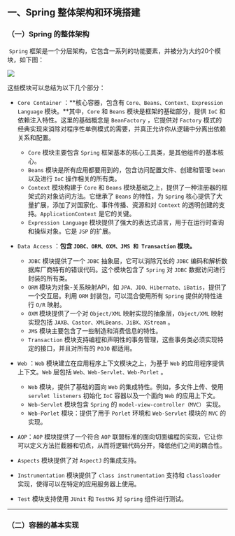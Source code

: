 ## 一、Spring 整体架构和环境搭建

### （一）Spring 的整体架构

​	`Spring` 框架是一个分层架构，它包含一系列的功能要素，并被分为大约20个模块，如下图：

![](C:\Users\jonas\Desktop\读书笔记\images\微信截图_20190620174448.png)

这些模块可以总结为以下几个部分：

- `Core Container` ：**核心容器，包含有 `Core、Beans、Context、Expression Language` 模块。**其中，`Core` 和 `Beans` 模块是框架的基础部分，提供 `IoC` 和依赖注入特性。这里的基础概念是 `BeanFactory` ，它提供对 `Factory` 模式的经典实现来消除对程序性单例模式的需要，并真正允许你从逻辑中分离出依赖关系和配置。
  - `Core` 模块主要包含 `Spring` 框架基本的核心工具类，是其他组件的基本核心。
  - `Beans` 模块是所有应用都要用到的，包含访问配置文件、创建和管理 `bean` 以及进行 `IoC` 操作相关的所有类。
  - `Context` 模块构建于 `Core` 和 `Beans` 模块基础之上，提供了一种注册器的框架式的对象访问方法。它继承了 `Beans` 的特性，为 `Spring` 核心提供了大量扩展，添加了对国家化、事件传播、资源和对 `Context` 的透明创建的支持。`ApplicationContext` 是它的关键。
  - `Expression Language` 模块提供了强大的表达式语言，用于在运行时查询和操纵对象。它是 `JSP` 的扩展。

- `Data Access` ：**包含 `JDBC、ORM、OXM、JMS 和 Transaction` 模块。**
  - `JDBC` 模块提供了一个 `JDBC` 抽象层，它可以消除冗长的 `JDBC` 编码和解析数据库厂商特有的错误代码。这个模块包含了 `Spring` 对 `JDBC` 数据访问进行封装的所有类。
  - `ORM` 模块为对象-关系映射API，如 `JPA、JDO、Hibernate、iBatis`，提供了一个交互层。利用 `ORM` 封装包，可以混合使用所有 `Spring` 提供的特性进行 `O/R` 映射。
  - `OXM` 模块提供了一个对 `Object/XML` 映射实现的抽象层，`Object/XML` 映射实现包括 `JAXB、Castor、XMLBeans、JiBX、XStream` 。
  - `JMS` 模块主要包含了一些制造和消费信息的特性。
  - `Transaction` 模块支持编程和声明性的事务管理，这些事务类必须实现特定的接口，并且对所有的 `POJO` 都适用。

- `Web` ：`Web` 模块建立在应用程序上下文模块之上，为基于 `Web` 的应用程序提供上下文。`Web` 层包括 `Web、Web-Servlet、Web-Porlet` 。
  - `Web` 模块，提供了基础的面向 `Web` 的集成特性。例如，多文件上传、使用 `servlet listeners` 初始化 `IoC` 容器以及一个面向 `Web` 的应用上下文。
  - `Web-Servlet` 模块包含 `Spring` 的 `model-view-controller（MVC）` 实现。
  - `Web-Porlet` 模块：提供了用于 `Porlet` 环境和 `Web-Servlet` 模块的 `MVC` 的实现。

- `AOP`：`AOP` 模块提供了一个符合 `AOP` 联盟标准的面向切面编程的实现，它让你可以定义方法拦截器和切点，从而将逻辑代码分开，降低他们之间的耦合性。
- `Aspects` 模块提供了对 `AspectJ` 的集成支持。
- `Instrumentation` 模块提供了 `class instrumentation` 支持和 `classloader` 实现，使得可以在特定的应用服务器上使用。
- `Test` 模块支持使用 `JUnit` 和 `TestNG` 对 `Spring` 组件进行测试。

---

### （二）容器的基本实现









































